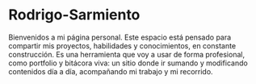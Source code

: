 # Rodrigo-Sarmiento
Bienvenidos a mi página personal.  Este espacio está pensado para compartir mis proyectos, habilidades y conocimientos, en constante construcción.  Es una herramienta que voy a usar de forma profesional, como portfolio y bitácora viva: un sitio donde ir sumando y modificando contenidos día a día, acompañando mi trabajo y mi recorrido.
